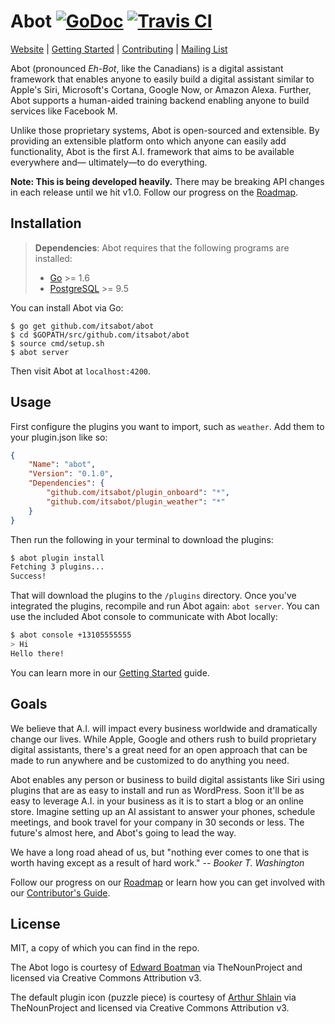 # Abot [![GoDoc](http://img.shields.io/badge/go-documentation-blue.svg?style=flat-square)](https://godoc.org/github.com/itsabot/abot) [![Travis CI](https://img.shields.io/travis/itsabot/abot.svg?style=flat-square)](https://travis-ci.org/itsabot/abot)

[Website](https://www.itsabot.org) |
[Getting Started](https://github.com/itsabot/abot/wiki/Getting-Started) |
[Contributing](https://github.com/itsabot/abot/wiki/How-to-Contribute) |
[Mailing List](https://groups.google.com/forum/#!forum/abot-discussion)
 
Abot (pronounced *Eh-Bot*, like the Canadians) is a digital assistant framework
that enables anyone to easily build a digital assistant similar to Apple's Siri,
Microsoft's Cortana, Google Now, or Amazon Alexa. Further, Abot supports a
human-aided training backend enabling anyone to build services like Facebook M.

Unlike those proprietary systems, Abot is open-sourced and extensible. By
providing an extensible platform onto which anyone can easily add functionality,
Abot is the first A.I. framework that aims to be available everywhere and—
ultimately—to do everything.

**Note: This is being developed heavily.** There may be breaking API changes
in each release until we hit v1.0. Follow our progress on the
[Roadmap](https://github.com/itsabot/abot/wiki/Roadmap).

## Installation

> **Dependencies**: Abot requires that the following programs are installed:
>
> * [Go](https://golang.org/dl/) >= 1.6
> * [PostgreSQL](http://www.postgresql.org/download/) >= 9.5

You can install Abot via Go:

```
$ go get github.com/itsabot/abot
$ cd $GOPATH/src/github.com/itsabot/abot
$ source cmd/setup.sh
$ abot server
```

Then visit Abot at `localhost:4200`.

## Usage

First configure the plugins you want to import, such as `weather`. Add them
to your plugin.json like so:

```json
{
	"Name": "abot",
	"Version": "0.1.0",
	"Dependencies": {
		"github.com/itsabot/plugin_onboard": "*",
		"github.com/itsabot/plugin_weather": "*"
	}
}
```

Then run the following in your terminal to download the plugins:

```bash
$ abot plugin install
Fetching 3 plugins...
Success!
```

That will download the plugins to the `/plugins` directory. Once you've
integrated the plugins, recompile and run Abot again: `abot server`. You can
use the included Abot console to communicate with Abot locally:

```bash
$ abot console +13105555555
> Hi
Hello there!
```

You can learn more in our
[Getting Started](https://github.com/itsabot/abot/wiki/Getting-Started) guide.

## Goals

We believe that A.I. will impact every business worldwide and dramatically
change our lives. While Apple, Google and others rush to build proprietary
digital assistants, there's a great need for an open approach that can be made
to run anywhere and be customized to do anything you need.

Abot enables any person or business to build digital assistants like Siri using
plugins that are as easy to install and run as WordPress. Soon it'll be as easy
to leverage A.I. in your business as it is to start a blog or an online store.
Imagine setting up an AI assistant to answer your phones, schedule meetings,
and book travel for your company in 30 seconds or less. The future's almost
here, and Abot's going to lead the way.

We have a long road ahead of us, but "nothing ever comes to one that is worth
having except as a result of hard work." *-- Booker T. Washington*

Follow our progress on our
[Roadmap](https://github.com/itsabot/abot/wiki/Roadmap) or learn how you can
get involved with our
[Contributor's Guide](https://github.com/itsabot/abot/wiki#contributing).

## License

MIT, a copy of which you can find in the repo.

The Abot logo is courtesy of
[Edward Boatman](https://thenounproject.com/edward/) via TheNounProject and
licensed via Creative Commons Attribution v3.

The default plugin icon (puzzle piece) is courtesy of
[Arthur Shlain](https://thenounproject.com/ArtZ91/) via TheNounProject and
licensed via Creative Commons Attribution v3.
